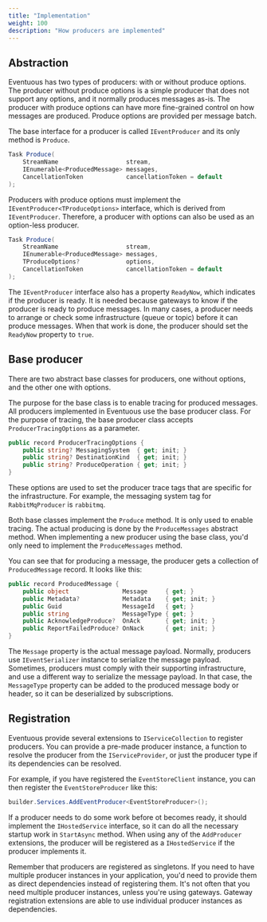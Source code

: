 ```yaml
---
title: "Implementation"
weight: 100
description: "How producers are implemented"
---
```


## Abstraction

Eventuous has two types of producers: with or without produce options. The producer without produce options is a simple producer that does not support any options, and it normally produces messages as-is. The producer with produce options can have more fine-grained control on how messages are produced. Produce options are provided per message batch.

The base interface for a producer is called `IEventProducer` and its only method is `Produce`.

```csharp
Task Produce(
    StreamName                   stream,
    IEnumerable<ProducedMessage> messages,
    CancellationToken            cancellationToken = default
);
```

Producers with produce options must implement the `IEventProducer<TProduceOptions>` interface, which is derived from `IEventProducer`. Therefore, a producer with options can also be used as an option-less producer.

```csharp
Task Produce(
    StreamName                   stream,
    IEnumerable<ProducedMessage> messages,
    TProduceOptions?             options,
    CancellationToken            cancellationToken = default
);
```

The `IEventProducer` interface also has a property `ReadyNow`, which indicates if the producer is ready. It is needed because gateways to know if the producer is ready to produce messages. In many cases, a producer needs to arrange or check some infrastructure (queue or topic) before it can produce messages. When that work is done, the producer should set the `ReadyNow` property to `true`.

## Base producer

There are two abstract base classes for producers, one without options, and the other one with options.

The purpose for the base class is to enable tracing for produced messages. All producers implemented in Eventuous use the base producer class. For the purpose of tracing, the base producer class accepts `ProducerTracingOptions` as a parameter.

```csharp
public record ProducerTracingOptions {
    public string? MessagingSystem  { get; init; }
    public string? DestinationKind  { get; init; }
    public string? ProduceOperation { get; init; }
}
```

These options are used to set the producer trace tags that are specific for the infrastructure. For example, the messaging system tag for `RabbitMqProducer` is `rabbitmq`.

Both base classes implement the `Produce` method. It is only used to enable tracing. The actual producing is done by the `ProduceMessages` abstract method. When implementing a new producer using the base class, you'd only need to implement the `ProduceMessages` method.

You can see that for producing a message, the producer gets a collection of `ProducedMessage` record. It looks like this:

```csharp
public record ProducedMessage {
    public object               Message     { get; }
    public Metadata?            Metadata    { get; init; }
    public Guid                 MessageId   { get; }
    public string               MessageType { get; }
    public AcknowledgeProduce?  OnAck       { get; init; }
    public ReportFailedProduce? OnNack      { get; init; }
}
```

The `Message` property is the actual message payload. Normally, producers use `IEventSerializer` instance to serialize the message payload. Sometimes, producers must comply with their supporting infrastructure, and use a different way to serialize the message payload. In that case, the `MessageType` property can be added to the produced message body or header, so it can be deserialized by subscriptions.

## Registration

Eventuous provide several extensions to `IServiceCollection` to register producers. You can provide a pre-made producer instance, a function to resolve the producer from the `IServiceProvider`, or just the producer type if its dependencies can be resolved.

For example, if you have registered the `EventStoreClient` instance, you can then register the `EventStoreProducer` like this:

```csharp
builder.Services.AddEventProducer<EventStoreProducer>();
```

If a producer needs to do some work before ot becomes ready, it should implement the `IHostedService` interface, so it can do all the necessary startup work in `StartAsync` method. When using any of the `AddProducer` extensions, the producer will be registered as a `IHostedService` if the producer implements it.

Remember that producers are registered as singletons. If you need to have multiple producer instances in your application, you'd need to provide them as direct dependencies instead of registering them. It's not often that you need multiple producer instances, unless you're using gateways. Gateway registration extensions are able to use individual producer instances as dependencies.
